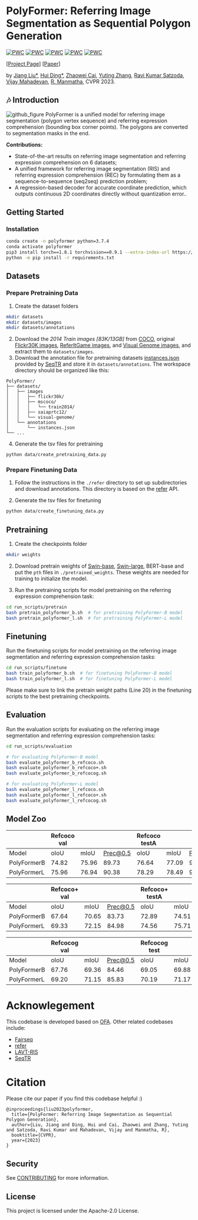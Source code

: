 # PolyFormer: Referring Image Segmentation as Sequential Polygon Generation
[![PWC](https://img.shields.io/endpoint.svg?url=https://paperswithcode.com/badge/polyformer-referring-image-segmentation-as/referring-expression-segmentation-on-refcocog)](https://paperswithcode.com/sota/referring-expression-segmentation-on-refcocog?p=polyformer-referring-image-segmentation-as)
[![PWC](https://img.shields.io/endpoint.svg?url=https://paperswithcode.com/badge/polyformer-referring-image-segmentation-as/referring-expression-segmentation-on-refcoco)](https://paperswithcode.com/sota/referring-expression-segmentation-on-refcoco?p=polyformer-referring-image-segmentation-as)
[![PWC](https://img.shields.io/endpoint.svg?url=https://paperswithcode.com/badge/polyformer-referring-image-segmentation-as/referring-expression-segmentation-on-refcoco-1)](https://paperswithcode.com/sota/referring-expression-segmentation-on-refcoco-1?p=polyformer-referring-image-segmentation-as)
[![PWC](https://img.shields.io/endpoint.svg?url=https://paperswithcode.com/badge/polyformer-referring-image-segmentation-as/referring-expression-comprehension-on-refcoco)](https://paperswithcode.com/sota/referring-expression-comprehension-on-refcoco?p=polyformer-referring-image-segmentation-as)
[![PWC](https://img.shields.io/endpoint.svg?url=https://paperswithcode.com/badge/polyformer-referring-image-segmentation-as/referring-expression-comprehension-on-refcoco-1)](https://paperswithcode.com/sota/referring-expression-comprehension-on-refcoco-1?p=polyformer-referring-image-segmentation-as)


\[[Project Page](https://polyformer.github.io/)\]   \[[Paper](https://arxiv.org/abs/2302.07387)\]   

by [Jiang Liu*](https://joellliu.github.io/), [Hui Ding*](http://www.huiding.org/), [Zhaowei Cai](https://zhaoweicai.github.io/),  [Yuting Zhang](https://scholar.google.com/citations?user=9UfZJskAAAAJ&hl=en), [Ravi Kumar Satzoda](https://scholar.google.com.sg/citations?user=4ngycwIAAAAJ&hl=en), [Vijay Mahadevan](https://scholar.google.com/citations?user=n9fRgvkAAAAJ&hl=en), [R. Manmatha](https://ciir.cs.umass.edu/~manmatha/), CVPR 2023.


## :notes: Introduction
![github_figure](pipeline.gif)
PolyFormer is a unified model for referring image segmentation (polygon vertex sequence) and referring expression comprehension (bounding box corner points). The polygons are converted to segmentation masks in the end.

**Contributions:**

* State-of-the-art results on referring image segmentation and referring expression comprehension on 6 datasets; 
* A unified framework for referring image segmentation (RIS) and referring expression comprehension (REC) by formulating them as a sequence-to-sequence (seq2seq) prediction problem; 
* A regression-based decoder for accurate coordinate prediction, which outputs continuous 2D coordinates directly without quantization error..



## Getting Started
### Installation
```bash
conda create -n polyformer python=3.7.4
conda activate polyformer
pip3 install torch==1.8.1 torchvision==0.9.1 --extra-index-url https://download.pytorch.org/whl/cu113
python -m pip install -r requirements.txt
```


## Datasets 
### Prepare Pretraining Data
1. Create the dataset folders
```bash
mkdir datasets
mkdir datasets/images
mkdir datasets/annotations
```
2. Download the *2014 Train images [83K/13GB]* from [COCO](https://cocodataset.org/#download), 
original [Flickr30K images](http://shannon.cs.illinois.edu/DenotationGraph/),
[ReferItGame images](https://drive.google.com/file/d/1R6Tm7tQTHCil6A_eOhjudK3rgaBxkD2t/view?usp=sharing), 
and [Visual Genome images](http://visualgenome.org/api/v0/api_home.html), and extract them to `datasets/images`. 
3. Download the annotation file for pretraining datasets [instances.json](https://drive.google.com/drive/folders/1O4hzL8_s3aUsnj_JZnM3CwANd7TejcJO) 
provided by [SeqTR](https://github.com/sean-zhuh/SeqTR) and store it in `datasets/annotations`. 
The workspace directory should be organized like this:
```
PolyFormer/
├── datasets/
│   ├── images
│   │   ├── flickr30k/
│   │   ├── mscoco/
│   │   │   └── train2014/
│   │   ├── saiaprtc12/
│   │   └── visual-genome/
│   └── annotations
│       └── instances.json
└── ...
```
4. Generate the tsv files for pretraining
```bash
python data/create_pretraining_data.py
```
### Prepare Finetuning Data
1. Follow the instructions in the `./refer` directory to set up subdirectories
and download annotations.
This directory is based on the [refer](https://github.com/lichengunc/refer) API.

2. Generate the tsv files for finetuning
```bash
python data/create_finetuning_data.py
```




## Pretraining
1. Create the checkpoints folder
```bash
mkdir weights
```
2. Download pretrain weights of [Swin-base](https://github.com/SwinTransformer/storage/releases/download/v1.0.0/swin_base_patch4_window12_384_22k.pth),
[Swin-large](https://github.com/SwinTransformer/storage/releases/download/v1.0.0/swin_large_patch4_window12_384_22k.pth),
BERT-base
and put the `pth` files in `./pretrained_weights`.
These weights are needed for training to initialize the model.


3. Run the pretraining scripts for model pretraining on the referring expression comprehension task:
```bash
cd run_scripts/pretrain
bash pretrain_polyformer_b.sh  # for pretraining PolyFormer-B model
bash pretrain_polyformer_l.sh  # for pretraining PolyFormer-L model
```

## Finetuning
Run the finetuning scripts for model pretraining on the referring image segmentation and referring expression comprehension tasks:
```bash
cd run_scripts/finetune
bash train_polyformer_b.sh  # for finetuning PolyFormer-B model
bash train_polyformer_l.sh  # for finetuning PolyFormer-L model
```
Please make sure to link the pretrain weight paths (Line 20) in the finetuning scripts to the best pretraining checkpoints. 

## Evaluation
Run the evaluation scripts for evaluating on the referring image segmentation and referring expression comprehension tasks:
```bash
cd run_scripts/evaluation

# for evaluating PolyFormer-B model
bash evaluate_polyformer_b_refcoco.sh 
bash evaluate_polyformer_b_refcoco+.sh 
bash evaluate_polyformer_b_refcocog.sh 

# for evaluating PolyFormer-L model
bash evaluate_polyformer_l_refcoco.sh 
bash evaluate_polyformer_l_refcoco+.sh 
bash evaluate_polyformer_l_refcocog.sh 
```


## Model Zoo
|            | Refcoco val|| | Refcoco testA|| | Refcoco testB| ||
|------------|------|------|------|------|------|------|------|------|------|
|    Model   | oIoU | mIoU |Prec@0.5| oIoU | mIoU  |Prec@0.5 | oIoU | mIoU  |Prec@0.5  | 
|PolyFormerB  | 74.82| 75.96| 89.73|76.64| 77.09 | 91.73| 71.06| 73.22 | 86.03 | 
|PolyFormerL  | 75.96| 76.94| 90.38|78.29| 78.49 | 92.89| 73.25| 74.83 |  87.16| 


|            | Refcoco+ val| || Refcoco+ testA| || Refcoco+ testB| ||
|------------|------|------|------|------|------|------|------|------|------|
|    Model   | oIoU | mIoU |Prec@0.5| oIoU | mIoU  |Prec@0.5 | oIoU | mIoU  |Prec@0.5  | 
|PolyFormerB  |  67.64| 70.65 | 83.73 | 72.89| 74.51 | 88.60 | 59.33| 64.64 | 76.38 | 67.76| 69.36  | 
|PolyFormerL  |  69.33| 72.15 | 84.98 | 74.56| 75.71 | 89.77 | 61.87| 66.73 | 77.97 | 69.20| 71.15 | 


|            |  Refcocog val| || Refcocog test| || 
|------------|------|------|------|------|------|------|
|    Model   |  oIoU | mIoU   |Prec@0.5 | oIoU | mIoU   |Prec@0.5 |
|PolyFormerB  |  67.76| 69.36  | 84.46| 69.05| 69.88 | 84.96 | 
|PolyFormerL  |  69.20| 71.15 | 85.83 | 70.19| 71.17  | 85.91| 



# Acknowlegement
This codebase is developed based on [OFA](https://github.com/OFA-Sys/OFA). 
Other related codebases include:
* [Fairseq](https://github.com/pytorch/fairseq)
* [refer](https://github.com/lichengunc/refer)
* [LAVT-RIS](https://github.com/yz93/LAVT-RIS/)
* [SeqTR](https://github.com/sean-zhuh/SeqTR)



# Citation
Please cite our paper if you find this codebase helpful :)

```
@inproceedings{liu2023polyformer,
  title={PolyFormer: Referring Image Segmentation as Sequential Polygon Generation},
  author={Liu, Jiang and Ding, Hui and Cai, Zhaowei and Zhang, Yuting and Satzoda, Ravi Kumar and Mahadevan, Vijay and Manmatha, R},
  booktitle={CVPR},
  year={2023}
}
```

## Security

See [CONTRIBUTING](CONTRIBUTING.md#security-issue-notifications) for more information.

## License

This project is licensed under the Apache-2.0 License.

